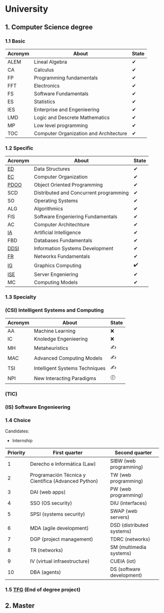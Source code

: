 # University 

## 1. Computer Science degree

### 1.1 Basic 

|Acronym|About|State|
|-------|----|-----|
|ALEM|Lineal Algebra|✔|
|CA|Calculus|✔|
|FP|Programming fundamentals|✔|
|FFT|Electronics|✔|
|FS|Software Fundamentals|✔|
|ES|Statistics|✔|
|IES|Enterprise and Engenieering|✔|
|LMD|Logic and Descrete Mathematics|✔|
|MP|Low level programming|✔|
|TOC|Computer Organization and Architecture|✔|

### 1.2 Specific 

|Acronym|About|State|
|-------|-----|-----|
|[ED](https://github.com/Cristinasj/practica2ED)|Data Structures|✔|
|[EC](https://github.com/Cristinasj/arduino)|Computer Organization|✔|
|[PDOO](https://github.com/inowen/Civitas)|Object Oriented Programming|✔|
|SCD|Distributed and Concurrent programming|✔|
|SO|Operating Systems|✔|
|ALG|Algorithmics|✔|
|FIS|Software Engeniering Fundamentals|✔|
|AC|Computer Architechture|✔|
|[IA](https://github.com/Cristinasj/chatBot)|Artificial Intelligence|✔|
|FBD|Databases Fundamentals|✔|
|[DDSI](https://github.com/Cristinasj/DDSI-X)|Information Systems Development|✔|
|[FR](https://github.com/Cristinasj/FR)|Networks Fundamentals|✔|
|[IG](https://github.com/Cristinasj/IG)|Graphics Computing|✔️|
|[ISE](https://github.com/Cristinasj/ISE)|Server Engeniering|✔|
|MC|Computing Models|✔|

### 1.3 Specialty 
### (CSI) Intelligent Systems and Computing

|Acronym|About|State|
|-------|-----|-----|
|AA|Machine Learning|❌|
|IC|Knoledge Engenieering|❌|
|MH|Metaheuristics|✍|
|MAC|Advanced Computing Models|✍|
|TSI|Intelligent Systems Techniques|✍|
|NPI|New Interacting Paradigms|🕖|

### (TIC) 

### (IS) Software Engenieering 

### 1.4 Choice 

Candidates: 

- Internship

|Priority|First quarter|Second quarter|
|--------|-------------|--------------|
|1|Derecho e Informática (Law)|SIBW (web programming)|
|2|Programación Técnica y Científica (Advanced Python)|TW (web programming)|
|3|DAI (web apps)|PW (web programming)|
|4|SSO (OS security)|DIU (interfaces)|
|5|SPSI (systems security)|SWAP (web servers)|
|6|MDA (agile development)|DSD (distributed systems) |
|7|DGP (project management)|TDRC (networks)|
|8|TR (networks) |SM (multimedia systems)|
|9|IV (virtual infraestructure)|CUEIA (iot)|
|10|DBA (agents)|DS (software development)|

### 1.5 [TFG](https://github.com/Cristinasj/SWADroid-timeline) (End of degree project)

## 2. Master
